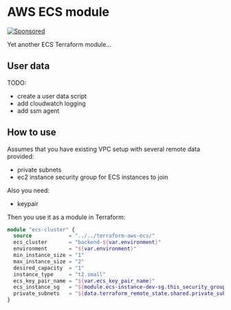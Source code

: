 # AWS ECS module

[![Sponsored](https://img.shields.io/badge/chilicorn-sponsored-brightgreen.svg)](http://spiceprogram.org/oss-sponsorship/)

Yet another ECS Terraform module...

## User data 

TODO: 
- create a user data script
- add cloudwatch logging
- add ssm agent


## How to use

Assumes that you have existing VPC setup with several remote data provided:

- private subnets
- ec2 instance security group for ECS instances to join

Also you need:
- keypair

Then you use it as a module in Terraform:

```terraform
module "ecs-cluster" {
  source            = "../../terraform-aws-ecs/"
  ecs_cluster       = "backend-${var.environment}"
  environment       = "${var.environment}"
  min_instance_size = "1"
  max_instance_size = "2"
  desired_capacity  = "1"
  instance_type     = "t2.small"
  ecs_key_pair_name = "${var.ecs_key_pair_name}"
  ecs_instance_sg   = "${module.ecs-instance-dev-sg.this_security_group_id}"
  private_subnets   = "${data.terraform_remote_state.shared.private_subnets}"
}
```

